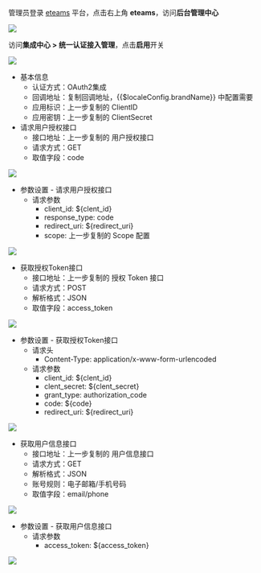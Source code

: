 <IntegrationDetailCard :title="`在 Eteams 中配置 OAuth`">

管理员登录 [eteams](https://eteams.cn/) 平台，点击右上角 **eteams**，访问**后台管理中心**

![](~@imagesZhCn/integration/eteams/2-1.png)

访问**集成中心 &gt; 统一认证接入管理**，点击**启用**开关

![](~@imagesZhCn/integration/eteams/2-2.png)
- 基本信息
  - 认证方式：OAuth2集成
  - 回调地址：复制回调地址，{{$localeConfig.brandName}} 中配置需要
  - 应用标识：上一步复制的 ClientID
  - 应用密钥：上一步复制的 ClientSecret
- 请求用户授权接口
  - 接口地址：上一步复制的 用户授权接口
  - 请求方式：GET
  - 取值字段：code

![](~@imagesZhCn/integration/eteams/2-3.png)

- 参数设置 - 请求用户授权接口
  - 请求参数
    - client_id: ${clent_id}
    - response_type: code
    - redirect_uri: ${redirect_uri}
    - scope: 上一步复制的 Scope 配置

![](~@imagesZhCn/integration/eteams/2-4.png)

- 获取授权Token接口
  - 接口地址：上一步复制的 授权 Token 接口
  - 请求方式：POST
  - 解析格式：JSON
  - 取值字段：access_token

![](~@imagesZhCn/integration/eteams/2-5.png)

- 参数设置 - 获取授权Token接口
  - 请求头
    - Content-Type: application/x-www-form-urlencoded
  - 请求参数
    - client_id: ${clent_id}
    - clent_secret: ${clent_secret}
    - grant_type: authorization_code
    - code: ${code}
    - redirect_uri: ${redirect_uri}

![](~@imagesZhCn/integration/eteams/2-6.png)

- 获取用户信息接口
  - 接口地址：上一步复制的 用户信息接口
  - 请求方式：GET
  - 解析格式：JSON
  - 账号规则：电子邮箱/手机号码
  - 取值字段：email/phone

![](~@imagesZhCn/integration/eteams/2-7.png)

- 参数设置 - 获取用户信息接口
  - 请求参数
    - access_token: ${access_token}

![](~@imagesZhCn/integration/eteams/2-8.png)

</IntegrationDetailCard>

